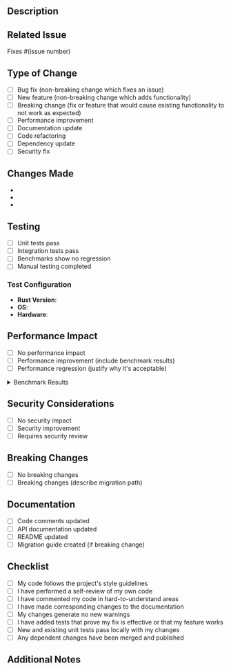 ## Description
<!-- Provide a brief description of the changes in this PR -->

## Related Issue
<!-- Link to the issue this PR addresses -->
Fixes #(issue number)

## Type of Change
<!-- Check all that apply -->
- [ ] Bug fix (non-breaking change which fixes an issue)
- [ ] New feature (non-breaking change which adds functionality)
- [ ] Breaking change (fix or feature that would cause existing functionality to not work as expected)
- [ ] Performance improvement
- [ ] Documentation update
- [ ] Code refactoring
- [ ] Dependency update
- [ ] Security fix

## Changes Made
<!-- List the specific changes made in this PR -->
- 
- 
- 

## Testing
<!-- Describe the tests you ran to verify your changes -->
- [ ] Unit tests pass
- [ ] Integration tests pass
- [ ] Benchmarks show no regression
- [ ] Manual testing completed

### Test Configuration
- **Rust Version**: 
- **OS**: 
- **Hardware**: 

## Performance Impact
<!-- Describe any performance impact (positive or negative) -->
- [ ] No performance impact
- [ ] Performance improvement (include benchmark results)
- [ ] Performance regression (justify why it's acceptable)

<details>
<summary>Benchmark Results</summary>

```
# Paste benchmark comparison here
```
</details>

## Security Considerations
<!-- Describe any security implications of your changes -->
- [ ] No security impact
- [ ] Security improvement
- [ ] Requires security review

## Breaking Changes
<!-- If this PR introduces breaking changes, describe them here -->
- [ ] No breaking changes
- [ ] Breaking changes (describe migration path)

## Documentation
<!-- Check all that apply -->
- [ ] Code comments updated
- [ ] API documentation updated
- [ ] README updated
- [ ] Migration guide created (if breaking change)

## Checklist
<!-- Ensure all items are completed before submitting the PR -->
- [ ] My code follows the project's style guidelines
- [ ] I have performed a self-review of my own code
- [ ] I have commented my code in hard-to-understand areas
- [ ] I have made corresponding changes to the documentation
- [ ] My changes generate no new warnings
- [ ] I have added tests that prove my fix is effective or that my feature works
- [ ] New and existing unit tests pass locally with my changes
- [ ] Any dependent changes have been merged and published

## Additional Notes
<!-- Add any additional notes, concerns, or discussion points -->